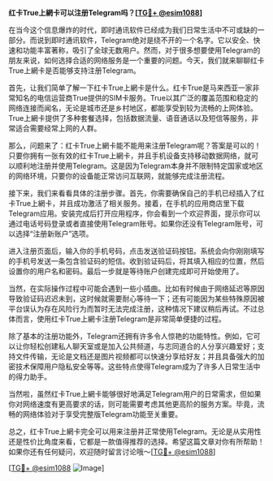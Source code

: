**红卡True上網卡可以注册Telegram吗？[[TG💪+ @esim1088](https://t.me/s/esim1088)]**

在当今这个信息爆炸的时代，即时通讯软件已经成为我们日常生活中不可或缺的一部分。而说到即时通讯软件，Telegram绝对是绕不开的一个名字。它以安全、快速和功能丰富著称，吸引了全球无数用户。然而，对于很多想要使用Telegram的朋友来说，如何选择合适的网络服务是一个重要的问题。今天，我们就来聊聊红卡True上網卡是否能够支持注册Telegram。

首先，让我们简单了解一下红卡True上網卡是什么。红卡True是马来西亚一家非常知名的电信运营商True提供的SIM卡服务。True以其广泛的覆盖范围和稳定的网络连接而闻名，无论是城市还是乡村地区，都能享受到较为流畅的上网体验。True上網卡提供了多种套餐选择，包括数据流量、语音通话以及短信等服务，非常适合需要经常上网的人群。

那么，问题来了：红卡True上網卡能不能用来注册Telegram呢？答案是可以的！只要你拥有一张有效的红卡True上網卡，并且手机设备支持移动数据网络，就可以顺利地注册并使用Telegram。这是因为Telegram本身并不限制特定国家或地区的网络环境，只要你的设备能正常访问互联网，就能够完成注册流程。

接下来，我们来看看具体的注册步骤。首先，你需要确保自己的手机已经插入了红卡True上網卡，并且成功激活了相关服务。接着，在手机的应用商店里下载Telegram应用。安装完成后打开应用程序，你会看到一个欢迎界面，提示你可以通过电话号码登录或者直接使用Telegram账号。如果你还没有Telegram账号，可以选择“注册新账户”选项。

进入注册页面后，输入你的手机号码，点击发送验证码按钮。系统会向你刚刚填写的手机号发送一条包含验证码的短信。收到验证码后，将其填入相应的位置，然后设置你的用户名和密码。最后一步就是等待账户创建完成即可开始使用了。

当然，在实际操作过程中可能会遇到一些小插曲。比如有时候由于网络延迟等原因导致验证码迟迟未到，这时候就需要耐心等待一下；还有可能因为某些特殊原因被平台误认为存在风险行为而暂时无法完成注册，这种情况下建议稍后再试。不过总体而言，使用红卡True上網卡注册Telegram是非常简单便捷的过程。

除了基本的注册功能外，Telegram还拥有许多令人惊艳的功能特性。例如，它可以让你轻松创建私人聊天室或是加入公共频道，与志同道合的人分享兴趣爱好；支持文件传输，无论是文档还是图片视频都可以快速分享给好友；并且具备强大的加密技术保障用户隐私安全等等。这些特点使得Telegram成为了许多人日常生活中的得力助手。

当然啦，虽然红卡True上網卡能够很好地满足Telegram用户的日常需求，但如果你对网络速度有更高要求的话，则可能需要考虑其他更高阶的服务方案。毕竟，流畅的网络体验对于享受完整版Telegram功能至关重要。

总之，红卡True上網卡完全可以用来注册并正常使用Telegram。无论是从实用性还是性价比角度来看，它都是一款值得推荐的选择。希望这篇文章对你有所帮助！如果你还有任何疑问，欢迎随时留言讨论哦～[[TG💪+ @esim1088](https://t.me/s/esim1088)]

[[TG💪+ @esim1088](https://t.me/s/esim1088) ![Image](https://i.postimg.cc/4NQfJmqS/Snipaste-2025-05-13-00-14-12.png)]